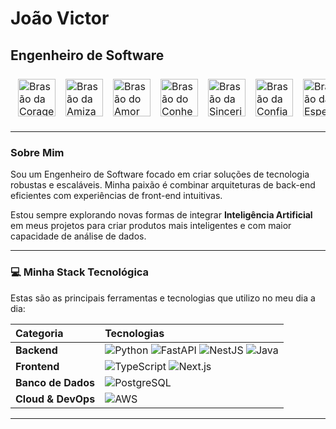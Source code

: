 # João Victor
## Engenheiro de Software

<table align="center" border="0" cellpadding="0" cellspacing="0" style="border-collapse: separate; border-spacing: 8px;">
  <tr>
    <td style="padding: 0 4px;"><img src="https://i.imgur.com/KMe0x0G.png" alt="Brasão da Coragem" width="60"></td>
    <td style="padding: 0 4px;"><img src="https://i.imgur.com/m331vUj.png" alt="Brasão da Amizade" width="60"></td>
    <td style="padding: 0 4px;"><img src="https://i.imgur.com/kBg1y3c.png" alt="Brasão do Amor" width="60"></td>
    <td style="padding: 0 4px;"><img src="https://i.imgur.com/Y1A1o4Q.png" alt="Brasão do Conhecimento" width="60"></td>
    <td style="padding: 0 4px;"><img src="https://i.imgur.com/n1d6J0e.png" alt="Brasão da Sinceridade" width="60"></td>
    <td style="padding: 0 4px;"><img src="https://i.imgur.com/4zYgCiF.png" alt="Brasão da Confiança" width="60"></td>
    <td style="padding: 0 4px;"><img src="https://i.imgur.com/vHqLgR1.png" alt="Brasão da Esperança" width="60"></td>
    <td style="padding: 0 4px;"><img src="https://i.imgur.com/BOVfAjp.png" alt="Brasão da Luz" width="60"></td>
  </tr>
</table>

---

### Sobre Mim

Sou um Engenheiro de Software focado em criar soluções de tecnologia robustas e escaláveis. Minha paixão é combinar arquiteturas de back-end eficientes com experiências de front-end intuitivas.

Estou sempre explorando novas formas de integrar **Inteligência Artificial** em meus projetos para criar produtos mais inteligentes e com maior capacidade de análise de dados.

---

### 💻 Minha Stack Tecnológica

Estas são as principais ferramentas e tecnologias que utilizo no meu dia a dia:

| Categoria | Tecnologias |
| :--- | :--- |
| **Backend** | ![Python](https://img.shields.io/badge/Python-3776AB?style=for-the-badge&logo=python&logoColor=white) ![FastAPI](https://img.shields.io/badge/FastAPI-009688?style=for-the-badge&logo=fastapi&logoColor=white) ![NestJS](https://img.shields.io/badge/NestJS-E0234E?style=for-the-badge&logo=nestjs&logoColor=white) ![Java](https://img.shields.io/badge/Java-ED8B00?style=for-the-badge&logo=openjdk&logoColor=white) |
| **Frontend** | ![TypeScript](https://img.shields.io/badge/TypeScript-3178C6?style=for-the-badge&logo=typescript&logoColor=white) ![Next.js](https://img.shields.io/badge/Next.js-000000?style=for-the-badge&logo=nextdotjs&logoColor=white) |
| **Banco de Dados** | ![PostgreSQL](https://img.shields.io/badge/PostgreSQL-4169E1?style=for-the-badge&logo=postgresql&logoColor=white) |
| **Cloud & DevOps** | ![AWS](https://img.shields.io/badge/AWS-232F3E?style=for-the-badge&logo=amazon-aws&logoColor=white) |

---
